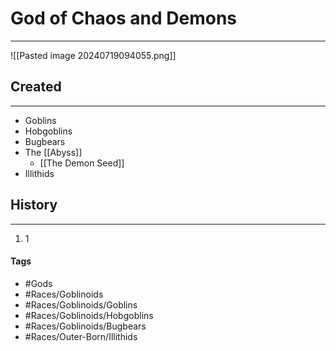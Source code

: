 # God of Chaos and Demons
---
![[Pasted image 20240719094055.png]]

## Created
---
- Goblins 
- Hobgoblins
- Bugbears
- The [[Abyss]]
	- [[The Demon Seed]]
- Illithids

## History
---
1. 1 

#### Tags 
- #Gods 
- #Races/Goblinoids 
- #Races/Goblinoids/Goblins 
- #Races/Goblinoids/Hobgoblins 
- #Races/Goblinoids/Bugbears
- #Races/Outer-Born/Illithids